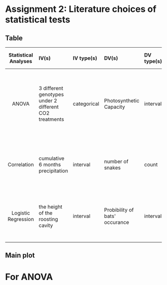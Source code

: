 # Assignment 2: Literature choices of statistical tests

## Table
|**Statistical Analyses**|**IV(s)**|**IV type(s)**|**DV(s)**|**DV type(s)**|**Control Var**|**Control Var type**|**Question to be answered**|**H0**|**alpha**|**link to paper**|
|:--------------:|:--------------|:--------------|:---------------|:---------------|:---------------|:--------------- |:------------------|:----------:|:-----------:|:------------|
ANOVA|3 different genotypes under 2 different CO2 treatments|categorical|Photosynthetic Capacity|interval|CO2 concentration level or part of IV characteristics|interval|Does high CO2 level affect the of Coffea spp's photosynthetic performance.|Photosynthesis capacity with low concentration CO2 treatment <= Photosynthesis capacity with high concentration CO2 treatment|0.05|[Sustained Photosynthetic Performance of Coffea spp. under Long-Term Enhanced [CO2]](https://journals.plos.org/plosone/article?id=10.1371/journal.pone.0082712)|
Correlation|cumulative 6 months precipitation|interval|number of snakes|count|N/A|N/A|Does the number of sea kraits within the research area correlates with precipitation level|Number of snakes found during high precipitation <= Number of snakes found during low precipitation|0.001|[Abundance of Sea Kraits Correlates with Precipitation](https://journals.plos.org/plosone/article?id=10.1371/journal.pone.0082712)|
Logistic Regression| the height of the roosting cavity|interval|Probibility of bats' occurance|interval|N/A|N/A|Does the height of roosting cavity have impacts on bats' occurance|Bats' occurance at higher roosting cavity height <= Bats' occurance at lower roosting cavity height|0.05|[Why sampling ratio matters: Logistic regression and studies of habitat use](https://journals.plos.org/plosone/article?id=10.1371/journal.pone.0200742)

## Main plot

# For ANOVA
